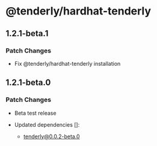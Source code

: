 # @tenderly/hardhat-tenderly

## 1.2.1-beta.1

### Patch Changes

- Fix @tenderly/hardhat-tenderly installation

## 1.2.1-beta.0

### Patch Changes

- Beta test release

- Updated dependencies []:
  - tenderly@0.0.2-beta.0
